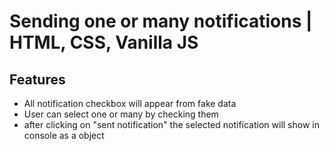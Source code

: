 # Sending one or many notifications | HTML, CSS, Vanilla JS

## Features

- All notification checkbox will appear from fake data
- User can select one or many by checking them
- after clicking on "sent notification" the selected notification will show in console as a object
